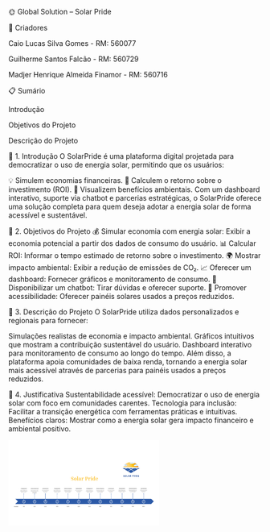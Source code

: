 🌞 Global Solution – Solar Pride

👥 Criadores

Caio Lucas Silva Gomes - RM: 560077

Guilherme Santos Falcão - RM: 560729

Madjer Henrique Almeida Finamor - RM: 560716


📋 Sumário

Introdução

Objetivos do Projeto

Descrição do Projeto

🌟 1. Introdução
O SolarPride é uma plataforma digital projetada para democratizar o uso de energia solar, permitindo que os usuários:

💡 Simulem economias financeiras.
🔄 Calculem o retorno sobre o investimento (ROI).
🌱 Visualizem benefícios ambientais.
Com um dashboard interativo, suporte via chatbot e parcerias estratégicas, o SolarPride oferece uma solução completa para quem deseja adotar a energia solar de forma acessível e sustentável.

🎯 2. Objetivos do Projeto
💰 Simular economia com energia solar: Exibir a economia potencial a partir dos dados de consumo do usuário.
📊 Calcular ROI: Informar o tempo estimado de retorno sobre o investimento.
🌍 Mostrar impacto ambiental: Exibir a redução de emissões de CO₂.
📈 Oferecer um dashboard: Fornecer gráficos e monitoramento de consumo.
💬 Disponibilizar um chatbot: Tirar dúvidas e oferecer suporte.
🤝 Promover acessibilidade: Oferecer painéis solares usados a preços reduzidos.

📝 3. Descrição do Projeto
O SolarPride utiliza dados personalizados e regionais para fornecer:

Simulações realistas de economia e impacto ambiental.
Gráficos intuitivos que mostram a contribuição sustentável do usuário.
Dashboard interativo para monitoramento de consumo ao longo do tempo.
Além disso, a plataforma apoia comunidades de baixa renda, tornando a energia solar mais acessível através de parcerias para painéis usados a preços reduzidos.

🤔 4. Justificativa
Sustentabilidade acessível: Democratizar o uso de energia solar com foco em comunidades carentes.
Tecnologia para inclusão: Facilitar a transição energética com ferramentas práticas e intuitivas.
Benefícios claros: Mostrar como a energia solar gera impacto financeiro e ambiental positivo.


<img src="https://github.com/SolarPrideGlobal/GlobalSolutions/blob/main/Solar%20Pride%20Releases.png" alt="Releases" width="300">
